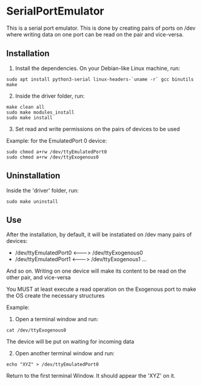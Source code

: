 # SerialPortEmulator

This is a serial port emulator. This is done by creating pairs of ports on /dev where writing data on one port can be read on the pair and vice-versa.


## Installation

1) Install the dependencies. On your Debian-like Linux machine, run:

```
sudo apt install python3-serial linux-headers-`uname -r` gcc binutils make
```

2) Inside the driver folder, run:

```
make clean all
sudo make modules_install
sudo make install
```

3) Set read and write permissions on the pairs of devices to be used

Example: for the EmulatedPort 0 device:

```
sudo chmod a+rw /dev/ttyEmulatedPort0
sudo chmod a+rw /dev/ttyExogenous0
```

## Uninstallation

Inside the 'driver' folder, run: 

```
sudo make uninstall
```

## Use 

After the installation, by default, it will be instatiated on /dev many pairs of devices:

- /dev/ttyEmulatedPort0 <---> /dev/ttyExogenous0
- /dev/ttyEmulatedPort1 <---> /dev/ttyExogenous1
...

And so on. Writing on one device will make its content to be read on the other pair, and vice-versa

You MUST at least execute a read operation on the Exogenous port to make the OS create the necessary structures

Example:
1) Open a terminal window and run:
```
cat /dev/ttyExogenous0
```
The device will be put on waiting for incoming data

2) Open another terminal window and run:
```
echo "XYZ" > /dev/ttyEmulatedPort0
```
Return to the first terminal Window. It should appear the 'XYZ' on it.
